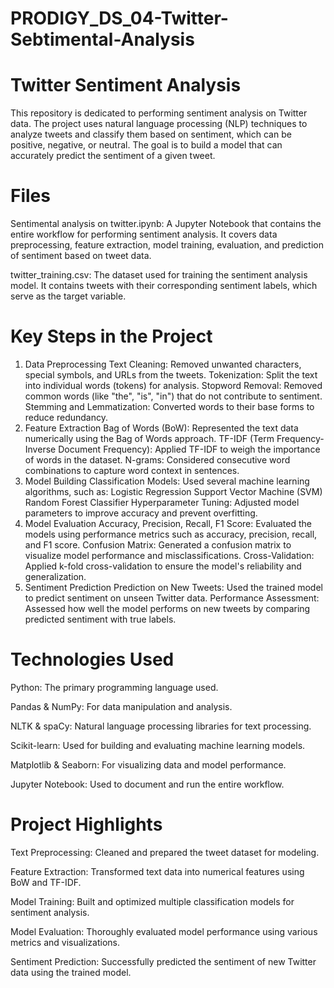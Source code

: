 # PRODIGY_DS_04-Twitter-Sebtimental-Analysis
# Twitter Sentiment Analysis
This repository is dedicated to performing sentiment analysis on Twitter data. The project uses natural language processing (NLP) techniques to analyze tweets and classify them based on sentiment, which can be positive, negative, or neutral. The goal is to build a model that can accurately predict the sentiment of a given tweet.

# Files
Sentimental analysis on twitter.ipynb: A Jupyter Notebook that contains the entire workflow for performing sentiment analysis. It covers data preprocessing, feature extraction, model training, evaluation, and prediction of sentiment based on tweet data.

twitter_training.csv: The dataset used for training the sentiment analysis model. It contains tweets with their corresponding sentiment labels, which serve as the target variable.

# Key Steps in the Project
1. Data Preprocessing
Text Cleaning: Removed unwanted characters, special symbols, and URLs from the tweets.
Tokenization: Split the text into individual words (tokens) for analysis.
Stopword Removal: Removed common words (like "the", "is", "in") that do not contribute to sentiment.
Stemming and Lemmatization: Converted words to their base forms to reduce redundancy.
2. Feature Extraction
Bag of Words (BoW): Represented the text data numerically using the Bag of Words approach.
TF-IDF (Term Frequency-Inverse Document Frequency): Applied TF-IDF to weigh the importance of words in the dataset.
N-grams: Considered consecutive word combinations to capture word context in sentences.
3. Model Building
Classification Models: Used several machine learning algorithms, such as:
Logistic Regression
Support Vector Machine (SVM)
Random Forest Classifier
Hyperparameter Tuning: Adjusted model parameters to improve accuracy and prevent overfitting.
4. Model Evaluation
Accuracy, Precision, Recall, F1 Score: Evaluated the models using performance metrics such as accuracy, precision, recall, and F1 score.
Confusion Matrix: Generated a confusion matrix to visualize model performance and misclassifications.
Cross-Validation: Applied k-fold cross-validation to ensure the model's reliability and generalization.
5. Sentiment Prediction
Prediction on New Tweets: Used the trained model to predict sentiment on unseen Twitter data.
Performance Assessment: Assessed how well the model performs on new tweets by comparing predicted sentiment with true labels.
# Technologies Used
Python: The primary programming language used.

Pandas & NumPy: For data manipulation and analysis.

NLTK & spaCy: Natural language processing libraries for text processing.

Scikit-learn: Used for building and evaluating machine learning models.

Matplotlib & Seaborn: For visualizing data and model performance.

Jupyter Notebook: Used to document and run the entire workflow.
# Project Highlights
Text Preprocessing: Cleaned and prepared the tweet dataset for modeling.

Feature Extraction: Transformed text data into numerical features using BoW and TF-IDF.

Model Training: Built and optimized multiple classification models for sentiment analysis.

Model Evaluation: Thoroughly evaluated model performance using various metrics and visualizations.

Sentiment Prediction: Successfully predicted the sentiment of new Twitter data using the trained model.
